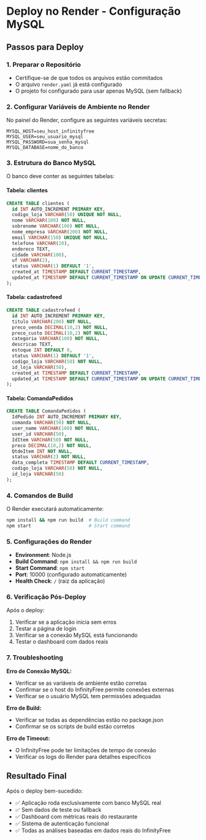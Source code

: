 # Deploy no Render - Configuração MySQL

## Passos para Deploy

### 1. Preparar o Repositório
- Certifique-se de que todos os arquivos estão commitados
- O arquivo `render.yaml` já está configurado
- O projeto foi configurado para usar apenas MySQL (sem fallback)

### 2. Configurar Variáveis de Ambiente no Render

No painel do Render, configure as seguintes variáveis secretas:

```
MYSQL_HOST=seu_host_infinityfree
MYSQL_USER=seu_usuario_mysql
MYSQL_PASSWORD=sua_senha_mysql
MYSQL_DATABASE=nome_do_banco
```

### 3. Estrutura do Banco MySQL

O banco deve conter as seguintes tabelas:

#### Tabela: clientes
```sql
CREATE TABLE clientes (
  id INT AUTO_INCREMENT PRIMARY KEY,
  codigo_loja VARCHAR(50) UNIQUE NOT NULL,
  nome VARCHAR(100) NOT NULL,
  sobrenome VARCHAR(100) NOT NULL,
  nome_empresa VARCHAR(200) NOT NULL,
  email VARCHAR(150) UNIQUE NOT NULL,
  telefone VARCHAR(20),
  endereco TEXT,
  cidade VARCHAR(100),
  uf VARCHAR(2),
  status VARCHAR(1) DEFAULT '1',
  created_at TIMESTAMP DEFAULT CURRENT_TIMESTAMP,
  updated_at TIMESTAMP DEFAULT CURRENT_TIMESTAMP ON UPDATE CURRENT_TIMESTAMP
);
```

#### Tabela: cadastrofeed
```sql
CREATE TABLE cadastrofeed (
  id INT AUTO_INCREMENT PRIMARY KEY,
  titulo VARCHAR(200) NOT NULL,
  preco_venda DECIMAL(10,2) NOT NULL,
  preco_custo DECIMAL(10,2) NOT NULL,
  categoria VARCHAR(100) NOT NULL,
  descricao TEXT,
  estoque INT DEFAULT 0,
  status VARCHAR(1) DEFAULT '1',
  codigo_loja VARCHAR(50) NOT NULL,
  id_loja VARCHAR(50),
  created_at TIMESTAMP DEFAULT CURRENT_TIMESTAMP,
  updated_at TIMESTAMP DEFAULT CURRENT_TIMESTAMP ON UPDATE CURRENT_TIMESTAMP
);
```

#### Tabela: ComandaPedidos
```sql
CREATE TABLE ComandaPedidos (
  IdPedido INT AUTO_INCREMENT PRIMARY KEY,
  comanda VARCHAR(50) NOT NULL,
  user_name VARCHAR(100) NOT NULL,
  user_id VARCHAR(50),
  IdItem VARCHAR(50) NOT NULL,
  preco DECIMAL(10,2) NOT NULL,
  QtdeItem INT NOT NULL,
  status VARCHAR(2) NOT NULL,
  data_completa TIMESTAMP DEFAULT CURRENT_TIMESTAMP,
  codigo_loja VARCHAR(50) NOT NULL,
  id_loja VARCHAR(50)
);
```

### 4. Comandos de Build

O Render executará automaticamente:
```bash
npm install && npm run build  # Build command
npm start                     # Start command
```

### 5. Configurações do Render

- **Environment**: Node.js
- **Build Command**: `npm install && npm run build`
- **Start Command**: `npm start`
- **Port**: 10000 (configurado automaticamente)
- **Health Check**: `/` (raiz da aplicação)

### 6. Verificação Pós-Deploy

Após o deploy:
1. Verificar se a aplicação inicia sem erros
2. Testar a página de login
3. Verificar se a conexão MySQL está funcionando
4. Testar o dashboard com dados reais

### 7. Troubleshooting

**Erro de Conexão MySQL:**
- Verificar se as variáveis de ambiente estão corretas
- Confirmar se o host do InfinityFree permite conexões externas
- Verificar se o usuário MySQL tem permissões adequadas

**Erro de Build:**
- Verificar se todas as dependências estão no package.json
- Confirmar se os scripts de build estão corretos

**Erro de Timeout:**
- O InfinityFree pode ter limitações de tempo de conexão
- Verificar os logs do Render para detalhes específicos

## Resultado Final

Após o deploy bem-sucedido:
- ✅ Aplicação roda exclusivamente com banco MySQL real
- ✅ Sem dados de teste ou fallback
- ✅ Dashboard com métricas reais do restaurante
- ✅ Sistema de autenticação funcional
- ✅ Todas as análises baseadas em dados reais do InfinityFree